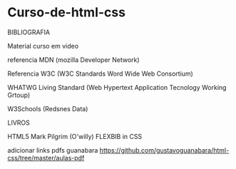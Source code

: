 # Curso-de-html-css
 

BIBLIOGRAFIA


Material curso em video

referencia MDN
(mozilla Developer Network)

Referencia W3C
(W3C Standards Word Wide Web Consortium)


WHATWG Living Standard
(Web Hypertext Application Tecnology Working Grtoup)

W3Schools
(Redsnes Data)

 LIVROS

 HTML5
 Mark Pilgrim
 (O'willy)
 FLEXBIB in CSS


 adicionar links
 pdfs guanabara
 https://github.com/gustavoguanabara/html-css/tree/master/aulas-pdf
